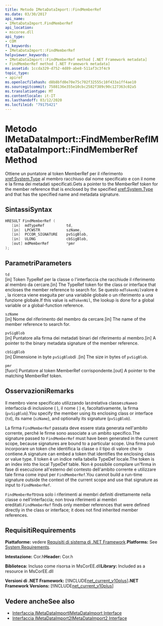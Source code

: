 ```yaml
---
title: Metodo IMetaDataImport::FindMemberRef
ms.date: 03/30/2017
api_name:
- IMetaDataImport.FindMemberRef
api_location:
- mscoree.dll
api_type:
- COM
f1_keywords:
- IMetaDataImport::FindMemberRef
helpviewer_keywords:
- IMetaDataImport::FindMemberRef method [.NET Framework metadata]
- FindMemberRef method [.NET Framework metadata]
ms.assetid: 1ccda329-d752-4d89-abe8-511af3c3f4c9
topic_type:
- apiref
ms.openlocfilehash: d8b8bfd0e70e75c702f32555c10f433a1ff4ae10
ms.sourcegitcommit: 7588136e355e10cbc2582f389c90c127363c02a5
ms.translationtype: MT
ms.contentlocale: it-IT
ms.lasthandoff: 03/12/2020
ms.locfileid: "79175421"
---
```

# <a name="imetadataimportfindmemberref-method"></a><span data-ttu-id="579b0-102">Metodo IMetaDataImport::FindMemberRef</span><span class="sxs-lookup"><span data-stu-id="579b0-102">IMetaDataImport::FindMemberRef Method</span></span>
<span data-ttu-id="579b0-103">Ottiene un puntatore al token MemberRef per il riferimento <xref:System.Type> al membro racchiuso dal nome specificato e con il nome e la firma dei metadati specificati.</span><span class="sxs-lookup"><span data-stu-id="579b0-103">Gets a pointer to the MemberRef token for the member reference that is enclosed by the specified <xref:System.Type> and that has the specified name and metadata signature.</span></span>  
  
## <a name="syntax"></a><span data-ttu-id="579b0-104">Sintassi</span><span class="sxs-lookup"><span data-stu-id="579b0-104">Syntax</span></span>  
  
```cpp  
HRESULT FindMemberRef (  
   [in]  mdTypeRef          td,  
   [in]  LPCWSTR            szName,
   [in]  PCCOR_SIGNATURE    pvSigBlob,
   [in]  ULONG              cbSigBlob,
   [out] mdMemberRef        *pmr  
);  
```  
  
## <a name="parameters"></a><span data-ttu-id="579b0-105">Parametri</span><span class="sxs-lookup"><span data-stu-id="579b0-105">Parameters</span></span>  
 `td`  
 <span data-ttu-id="579b0-106">[in] Token TypeRef per la classe o l'interfaccia che racchiude il riferimento al membro da cercare.</span><span class="sxs-lookup"><span data-stu-id="579b0-106">[in] The TypeRef token for the class or interface that encloses the member reference to search for.</span></span> <span data-ttu-id="579b0-107">Se questo `mdTokenNil`valore è , la ricerca viene eseguita per una variabile globale o un riferimento a una funzione globale.</span><span class="sxs-lookup"><span data-stu-id="579b0-107">If this value is `mdTokenNil`, the lookup is done for a global variable or a global-function reference.</span></span>  
  
 `szName`  
 <span data-ttu-id="579b0-108">[in] Nome del riferimento del membro da cercare.</span><span class="sxs-lookup"><span data-stu-id="579b0-108">[in] The name of the member reference to search for.</span></span>  
  
 `pvSigBlob`  
 <span data-ttu-id="579b0-109">[in] Puntatore alla firma dei metadati binari del riferimento al membro.</span><span class="sxs-lookup"><span data-stu-id="579b0-109">[in] A pointer to the binary metadata signature of the member reference.</span></span>  
  
 `cbSigBlob`  
 <span data-ttu-id="579b0-110">[in] Dimensione in byte `pvSigBlob`di .</span><span class="sxs-lookup"><span data-stu-id="579b0-110">[in] The size in bytes of `pvSigBlob`.</span></span>  
  
 `pmr`  
 <span data-ttu-id="579b0-111">[fuori] Puntatore al token MemberRef corrispondente.</span><span class="sxs-lookup"><span data-stu-id="579b0-111">[out] A pointer to the matching MemberRef token.</span></span>  
  
## <a name="remarks"></a><span data-ttu-id="579b0-112">Osservazioni</span><span class="sxs-lookup"><span data-stu-id="579b0-112">Remarks</span></span>  
 <span data-ttu-id="579b0-113">Il membro viene specificato utilizzando la`td`relativa classe`szName`o interfaccia di inclusione ( ), il nome ( ) e, facoltativamente, la firma (`pvSigBlob`).</span><span class="sxs-lookup"><span data-stu-id="579b0-113">You specify the member using its enclosing class or interface (`td`), its name (`szName`), and optionally its signature (`pvSigBlob`).</span></span>  
  
 <span data-ttu-id="579b0-114">La firma `FindMemberRef` passata deve essere stata generata nell'ambito corrente, perché le firme sono associate a un ambito specifico.</span><span class="sxs-lookup"><span data-stu-id="579b0-114">The signature passed to `FindMemberRef` must have been generated in the current scope, because signatures are bound to a particular scope.</span></span> <span data-ttu-id="579b0-115">Una firma può incorporare un token che identifica la classe o il tipo di valore che lo contiene.</span><span class="sxs-lookup"><span data-stu-id="579b0-115">A signature can embed a token that identifies the enclosing class or value type.</span></span> <span data-ttu-id="579b0-116">Il token è un indice nella tabella TypeDef locale.</span><span class="sxs-lookup"><span data-stu-id="579b0-116">The token is an index into the local TypeDef table.</span></span> <span data-ttu-id="579b0-117">Non è possibile compilare un'firma in fase di esecuzione all'esterno del contesto dell'ambito corrente e utilizzare tale firma come input per `FindMemberRef`.</span><span class="sxs-lookup"><span data-stu-id="579b0-117">You cannot build a run-time signature outside the context of the current scope and use that signature as input to `FindMemberRef`.</span></span>  
  
 <span data-ttu-id="579b0-118">`FindMemberRef`trova solo i riferimenti ai membri definiti direttamente nella classe o nell'interfaccia; non trova riferimenti ai membri ereditati.</span><span class="sxs-lookup"><span data-stu-id="579b0-118">`FindMemberRef` finds only member references that were defined directly in the class or interface; it does not find inherited member references.</span></span>  
  
## <a name="requirements"></a><span data-ttu-id="579b0-119">Requisiti</span><span class="sxs-lookup"><span data-stu-id="579b0-119">Requirements</span></span>  
 <span data-ttu-id="579b0-120">**Piattaforme:** vedere [Requisiti di sistema di .NET Framework](../../../../docs/framework/get-started/system-requirements.md).</span><span class="sxs-lookup"><span data-stu-id="579b0-120">**Platforms:** See [System Requirements](../../../../docs/framework/get-started/system-requirements.md).</span></span>  
  
 <span data-ttu-id="579b0-121">**Intestazione:** Cor.h</span><span class="sxs-lookup"><span data-stu-id="579b0-121">**Header:** Cor.h</span></span>  
  
 <span data-ttu-id="579b0-122">**Biblioteca:** Incluso come risorsa in MsCorEE.dll</span><span class="sxs-lookup"><span data-stu-id="579b0-122">**Library:** Included as a resource in MsCorEE.dll</span></span>  
  
 <span data-ttu-id="579b0-123">**Versioni di .NET Framework:** [!INCLUDE[net_current_v10plus](../../../../includes/net-current-v10plus-md.md)]</span><span class="sxs-lookup"><span data-stu-id="579b0-123">**.NET Framework Versions:** [!INCLUDE[net_current_v10plus](../../../../includes/net-current-v10plus-md.md)]</span></span>  
  
## <a name="see-also"></a><span data-ttu-id="579b0-124">Vedere anche</span><span class="sxs-lookup"><span data-stu-id="579b0-124">See also</span></span>

- [<span data-ttu-id="579b0-125">Interfaccia IMetaDataImport</span><span class="sxs-lookup"><span data-stu-id="579b0-125">IMetaDataImport Interface</span></span>](../../../../docs/framework/unmanaged-api/metadata/imetadataimport-interface.md)
- [<span data-ttu-id="579b0-126">Interfaccia IMetaDataImport2</span><span class="sxs-lookup"><span data-stu-id="579b0-126">IMetaDataImport2 Interface</span></span>](../../../../docs/framework/unmanaged-api/metadata/imetadataimport2-interface.md)
